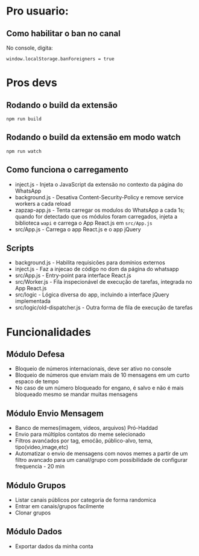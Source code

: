 # Pro usuario:

## Como habilitar o ban no canal

No console, digita:
```
window.localStorage.banForeigners = true
```

# Pros devs
## Rodando o build da extensão
```
npm run build
```

## Rodando o build da extensão em modo watch
```
npm run watch
```

## Como funciona o carregamento
* inject.js - Injeta o JavaScript da extensão no contexto da página do WhatsApp
* background.js - Desativa Content-Security-Policy e remove service workers a
  cada reload
* zapzap-app.js - Tenta carregar os modulos do WhatsApp a cada 1s; quando for
  detectado que os módulos foram carregados, injeta a biblioteca `wapi` e
  carrega o App React.js em `src/App.js`
* src/App.js - Carrega o app React.js e o app jQuery

## Scripts
* background.js - Habilita requisicões para domínios externos
* inject.js - Faz a injecao de código no dom da página do whatsapp
* src/App.js - Entry-point para interface React.js
* src/Worker.js - Fila inspecionável de execução de tarefas, integrada no App
  React.js
* src/logic - Lógica diversa do app, incluindo a interface jQuery implementada
* src/logic/old-dispatcher.js - Outra forma de fila de execução de tarefas

# Funcionalidades

## Módulo Defesa

* Bloqueio de números internacionais, deve ser ativo no console
* Bloqueio de números que enviam mais de 10 mensagens em um curto espaco de tempo
* No caso de um número bloqueado for engano, é salvo e não é mais bloqueado mesmo se mandar muitas mensagens

## Módulo Envio Mensagem

* Banco de memes(imagem, videos, arquivos) Pró-Haddad
* Envio para múltiplos contatos do meme selecionado
* Filtros avanćados por tag, emoćão, público-alvo, tema, tipo(video,image,etc)
* Automatizar o envio de mensagens com novos memes a partir de um filtro avancado para um canal/grupo com possibilidade de configurar frequencia - 20 min

## Módulo Grupos

* Listar canais públicos por categoria de forma randomica
* Entrar em canais/grupos facilmente
* Clonar grupos

## Módulo Dados 

* Exportar dados da minha conta

